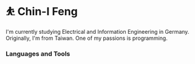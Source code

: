 # ⛹️ Chin-I Feng

I'm currently studying Electrical and Information Engineering in Germany. Originally, I'm from Taiwan. One of my passions is programming.

### Languages and Tools
